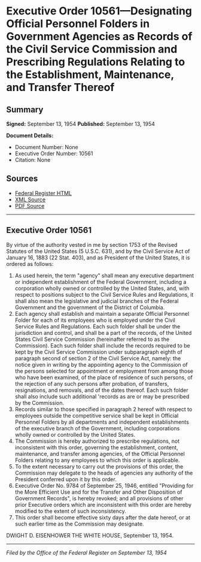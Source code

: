 # Executive Order 10561—Designating Official Personnel Folders in Government Agencies as Records of the Civil Service Commission and Prescribing Regulations Relating to the Establishment, Maintenance, and Transfer Thereof

## Summary

**Signed:** September 13, 1954
**Published:** September 13, 1954

**Document Details:**
- Document Number: None
- Executive Order Number: 10561
- Citation: None

## Sources
- [Federal Register HTML](https://www.presidency.ucsb.edu/documents/executive-order-10561-designating-official-personnel-folders-government-agencies-records)
- [XML Source](None)
- [PDF Source](None)

---

## Executive Order 10561

By virtue of the authority vested in me by section 1753 of the Revised Statutes of the United States (5 U.S.C. 631), and by the Civil Service Act of January 16, 1883 (22 Stat. 403), and as President of the United States, it is ordered as follows:
1. As used herein, the term "agency" shall mean any executive department or independent establishment of the Federal Government, including a corporation wholly owned or controlled by the United States, and, with respect to positions subject to the Civil Service Rules and Regulations, it shall also mean the legislative and judicial branches of the Federal Government and the government of the District of Columbia.
2. Each agency shall establish and maintain a separate Official Personnel Folder for each of its employees who is employed under the Civil Service Rules and Regulations. Each such folder shall be under the jurisdiction and control, and shall be a part of the records, of the United States Civil Service Commission (hereinafter referred to as the Commission). Each such folder shall include the records required to be kept by the Civil Service Commission under subparagraph eighth of paragraph second of section 2 of the Civil Service Act, namely: the notice given in writing by the appointing agency to the Commission of the persons selected for appointment or employment from among those who have been examined, of the place of residence of such persons, of the rejection of any such persons after probation, of transfers, resignations, and removals, and of the dates thereof. Each such folder shall also include such additional 'records as are or may be prescribed by the Commission.
3. Records similar to those specified in paragraph 2 hereof with respect to employees outside the competitive service shall be kept in Official Personnel Folders by all departments and independent establishments of the executive branch of the Government, including corporations wholly owned or controlled by the United States.
4. The Commission is hereby authorized to prescribe regulations, not inconsistent with this order, governing the establishment, content, maintenance, and transfer among agencies, of the Official Personnel Folders relating to any employees to which this order is applicable.
5. To the extent necessary to carry out the provisions of this order, the Commission may delegate to the heads of agencies any authority of the President conferred upon it by this order.
6. Executive Order No. 9784 of September 25, 1946, entitled "Providing for the More Efficient Use and for the Transfer and Other Disposition of Government Records", is hereby revoked; and all provisions of other prior Executive orders which are inconsistent with this order are hereby modified to the extent of such inconsistency.
7. This order shall become effective sixty days after the date hereof, or at such earlier time as the Commission may designate.

DWIGHT D. EISENHOWER
THE WHITE HOUSE,
September 13, 1954.

---

*Filed by the Office of the Federal Register on September 13, 1954*

